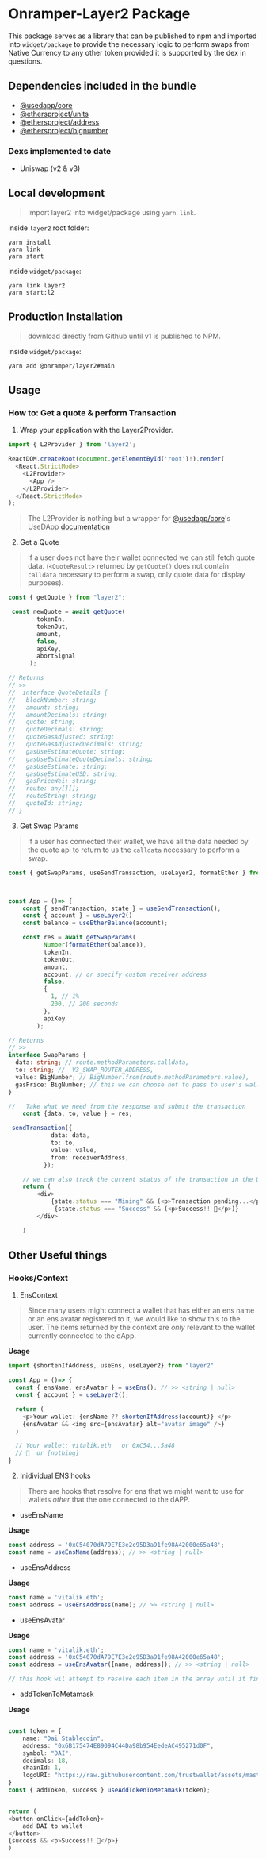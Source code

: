 # Onramper-Layer2 Package

This package serves as a library that can be published to npm and imported into `widget/package` to provide the necessary logic to perform swaps from Native Currency to any other token provided it is supported by the dex in questions.

## Dependencies included in the bundle

- [@usedapp/core](https://github.com/TrueFiEng/useDApp/)
- [@ethersproject/units](https://www.npmjs.com/package/@ethersproject/units)
- [@ethersproject/address](https://www.npmjs.com/package/@ethersproject/address)
- [@ethersproject/bignumber](https://www.npmjs.com/package/@ethersproject/bignumber)

### Dexs implemented to date

- Uniswap (v2 & v3)

## Local development

> Import layer2 into widget/package using `yarn link`.

inside `layer2` root folder:

```shell
yarn install
yarn link
yarn start
```

inside `widget/package`:

```shell
yarn link layer2
yarn start:l2
```

## Production Installation

> download directly from Github until v1 is published to NPM.

inside `widget/package`:

```shell
yarn add @onramper/layer2#main
```

## Usage

### How to: Get a quote & perform Transaction

1. Wrap your application with the Layer2Provider.

```typescript
import { L2Provider } from 'layer2';

ReactDOM.createRoot(document.getElementById('root')!).render(
  <React.StrictMode>
    <L2Provider>
      <App />
    </L2Provider>
  </React.StrictMode>
);
```

> The L2Provider is nothing but a wrapper for [@usedapp/core](https://usedapp-docs.netlify.app/docs)'s <DappProvider />
> UseDApp [documentation](https://usedapp-docs.netlify.app/docs)

2. Get a Quote

> If a user does not have their wallet ocnnected we can still fetch quote data. (`<QuoteResult>` returned by `getQuote()` does not contain `calldata` necessary to perform a swap, only quote data for display purposes).

```typescript
const { getQuote } from "layer2";

 const newQuote = await getQuote(
        tokenIn,
        tokenOut,
        amount,
        false,
        apiKey,
        abortSignal
      );

// Returns
// >>
//  interface QuoteDetails {
//   blockNumber: string;
//   amount: string;
//   amountDecimals: string;
//   quote: string;
//   quoteDecimals: string;
//   quoteGasAdjusted: string;
//   quoteGasAdjustedDecimals: string;
//   gasUseEstimateQuote: string;
//   gasUseEstimateQuoteDecimals: string;
//   gasUseEstimate: string;
//   gasUseEstimateUSD: string;
//   gasPriceWei: string;
//   route: any[][];
//   routeString: string;
//   quoteId: string;
// }
```

3. Get Swap Params

> If a user has connected their wallet, we have all the data needed by the quote api to return to us the `calldata` necessary to perform a swap.

```typescript
const { getSwapParams, useSendTransaction, useLayer2, formatEther } from "layer2";



const App = ()=> {
    const { sendTransaction, state } = useSendTransaction();
    const { account } = useLayer2()
    const balance = useEtherBalance(account);

    const res = await getSwapParams(
          Number(formatEther(balance)),
          tokenIn,
          tokenOut,
          amount,
          account, // or specify custom receiver address
          false,
          {
            1, // 1%
            200, // 200 seconds
          },
          apiKey
        );

// Returns
// >>
interface SwapParams {
  data: string; // route.methodParameters.calldata,
  to: string; //  V3_SWAP_ROUTER_ADDRESS,
  value: BigNumber; // BigNumber.from(route.methodParameters.value),
  gasPrice: BigNumber; // this we can choose not to pass to user's wallet, the wallet make a more recent estimate anyway
}

//   Take what we need from the response and submit the transaction
    const {data, to, value } = res;

 sendTransaction({
            data: data,
            to: to,
            value: value,
            from: receiverAddress,
          });

    // we can also track the current status of the transaction in the UI.
    return (
        <div>
            {state.status === "Mining" && (<p>Transaction pending...</p>)}
             {state.status === "Success" && (<p>Success!! 🚀</p>)}
        </div>

    )

```

## Other Useful things

### Hooks/Context

1. EnsContext

> Since many users might connect a wallet that has either an ens name or an ens avatar registered to it, we would like to show this to the user. The items returned by the context are _only_ relevant to the wallet currently connected to the dApp.

**Usage**

```typescript
import {shortenIfAddress, useEns, useLayer2} from "layer2"

const App = ()=> {
  const { ensName, ensAvatar } = useEns(); // >> <string | null>
  const { account } = useLayer2();

  return (
    <p>Your wallet: {ensName ?? shortenIfAddress(account)} </p>
    {ensAvatar && <img src={ensAvatar} alt="avatar image" />}
  )

  // Your wallet: vitalik.eth   or 0xC54...5a48
  // 🤖  or [nothing]
}


```

2. Inidividual ENS hooks

> There are hooks that resolve for ens that we might want to use for wallets _other_ that the one connected to the dAPP.

- useEnsName

**Usage**

```typescript
const address = '0xC54070dA79E7E3e2c95D3a91fe98A42000e65a48';
const name = useEnsName(address); // >> <string | null>
```

- useEnsAddress

**Usage**

```typescript
const name = 'vitalik.eth';
const address = useEnsAddress(name); // >> <string | null>
```

- useEnsAvatar

**Usage**

```typescript
const name = 'vitalik.eth';
const address = '0xC54070dA79E7E3e2c95D3a91fe98A42000e65a48';
const address = useEnsAvatar([name, address]); // >> <string | null>

// this hook wil attempt to resolve each item in the array until it finds something
```

- addTokenToMetamask

**Usage**

```typescript

const token = {
    name: "Dai Stablecoin",
    address: "0x6B175474E89094C44Da98b954EedeAC495271d0F",
    symbol: "DAI",
    decimals: 18,
    chainId: 1,
    logoURI: "https://raw.githubusercontent.com/trustwallet/assets/master/blockchains/ethereum/assets/0x6B175474E89094C44Da98b954EedeAC495271d0F/logo.png"
}
const { addToken, success } useAddTokenToMetamask(token);


return (
<button onClick={addToken}>
    add DAI to wallet
</button>
{success && <p>Success!! 🥳</p>}
)
```
